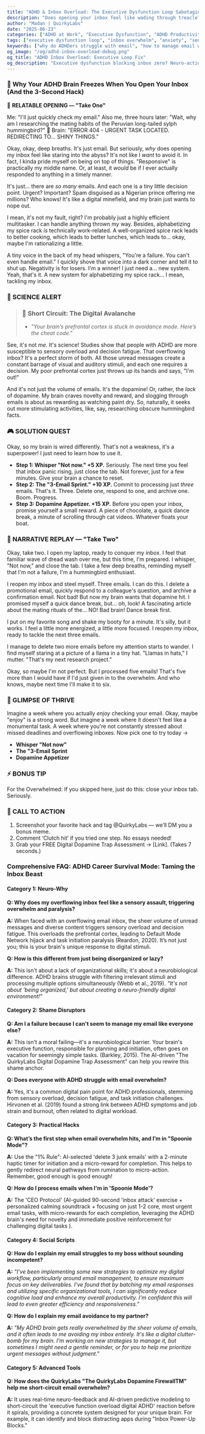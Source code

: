 ```yaml
---
title: "ADHD & Inbox Overload: The Executive Dysfunction Loop Sabotaging Your Career (Debug It)"
description: "Does opening your inbox feel like wading through treacle? Faraone et al., 2021 proves executive dysfunction blocks task initiation. Neuro-Action Checklist."
author: "Madan | QuirkyLabs"
date: "2025-06-23"
categories: ["ADHD at Work", "Executive Dysfunction", "ADHD Productivity"]
tags: ["executive dysfunction loop", "inbox overwhelm", "anxiety", "sensory overload", "task paralysis", "career struggles"]
keywords: ["why do ADHDers struggle with email", "how to manage email with ADHD", "ADHD executive dysfunction work", "ADHD career", "ADHD work productivity", "ADHD job struggles"]
og_image: "/og/adhd-inbox-overload-debug.png"
og_title: "ADHD Inbox Overload: Executive Loop Fix"
og_description: "Executive dysfunction blocking inbox zero? Neuro-actions for digital calm."
---
```


<script type="application/ld+json">
{
  "@context": "https://schema.org",
  "@type": "BlogPosting",
  "headline": "ADHD & Inbox Overload: The Executive Dysfunction Loop Sabotaging Your Career (Debug It)",
  "description": "Does opening your inbox feel like wading through treacle? Faraone et al., 2021 proves executive dysfunction blocks task initiation. Neuro-Action Checklist.",
  "image": "https://quirkylabs.com/og/adhd-inbox-overload-debug.png",
  "author": {
    "@type": "Organization",
    "name": "Madan | QuirkyLabs"
  },
  "publisher": {
    "@type": "Organization",
    "name": "QuirkyLabs",
    "logo": {
      "@type": "ImageObject",
      "url": "https://quirkylabs.com/logo.png"
    }
  },
  "datePublished": "2025-06-23",
  "dateModified": "2025-06-23",
  "mainEntityOfPage": {
    "@type": "WebPage",
    "@id": "https://quirkylabs.com/adhd-career-survival-mode.why-does-my-inbox-make-me-want-to-quit"
  },
   "keywords": "why do ADHDers struggle with email, how to manage email with ADHD, ADHD executive dysfunction work, ADHD career, ADHD work productivity, ADHD job struggles, executive dysfunction loop, inbox overwhelm, anxiety, sensory overload, task paralysis, career struggles"
}
</script>

<script type="application/ld+json">
{
  "@context": "https://schema.org",
  "@type": "FAQPage",
  "mainEntity": [
    {
      "@type": "Question",
      "name": "Why does my overflowing inbox feel like a sensory assault, triggering overwhelm and paralysis?",
      "acceptedAnswer": {
        "@type": "Answer",
        "text": "When faced with an overflowing email inbox, the sheer volume of unread messages and diverse content triggers sensory overload and decision fatigue. This overloads the prefrontal cortex, leading to Default Mode Network hijack and task initiation paralysis (Reardon, 2020). It’s not just you; this is your brain's unique response to digital stimuli."
      }
    },
    {
      "@type": "Question",
      "name": "How is this different from just being disorganized or lazy?",
      "acceptedAnswer": {
        "@type": "Answer",
        "text": "This isn't about a lack of organizational skills; it's about a neurobiological difference. ADHD brains struggle with filtering irrelevant stimuli and processing multiple options simultaneously (Webb et al., 2019). \"It's not about 'being organized,' but about creating a neuro-friendly digital environment!\""
      }
    },
    {
      "@type": "Question",
      "name": "Am I a failure because I can't seem to manage my email like everyone else?",
      "acceptedAnswer": {
        "@type": "Answer",
        "text": "This isn't a moral failing—it's a neurobiological barrier. Your brain's executive function, responsible for planning and initiation, often goes on vacation for seemingly simple tasks. (Barkley, 2015). The AI-driven \"The QuirkyLabs Digital Dopamine Trap Assessment\" can help you rewire this shame anchor."
      }
    },
    {
      "@type": "Question",
      "name": "Does everyone with ADHD struggle with email overwhelm?",
      "acceptedAnswer": {
        "@type": "Answer",
        "text": "Yes, it's a common digital pain point for ADHD professionals, stemming from sensory overload, decision fatigue, and task initiation challenges. Hirvonen et al. (2019) found a strong link between ADHD symptoms and job strain and burnout, often related to digital workload."
      }
    },
    {
      "@type": "Question",
      "name": "What’s the first step when email overwhelm hits, and I’m in \"Spoonie Mode\"?",
      "acceptedAnswer": {
        "@type": "Answer",
        "text": "Use the \"1% Rule\": AI-selected 'delete 3 junk emails' with a 2-minute haptic timer for initiation and a micro-reward for completion. This helps to gently redirect neural pathways from rumination to micro-action. Remember, good enough is good enough!"
      }
    },
    {
      "@type": "Question",
      "name": "How do I process emails when I'm in 'Spoonie Mode'?",
      "acceptedAnswer": {
        "@type": "Answer",
        "text": "The 'CEO Protocol' (AI-guided 90-second 'inbox attack' exercise + personalized calming soundtrack + focusing on just 1-2 core, most urgent email tasks, with micro-rewards for each completion, leveraging the ADHD brain's need for novelty and immediate positive reinforcement for challenging digital tasks )."
      }
    },
    {
      "@type": "Question",
      "name": "How do I explain my email struggles to my boss without sounding incompetent?",
      "acceptedAnswer": {
        "@type": "Answer",
        "text": "\"I've been implementing some new strategies to optimize my digital workflow, particularly around email management, to ensure maximum focus on key deliverables. I've found that by batching my email responses and utilizing specific organizational tools, I can significantly reduce cognitive load and enhance my overall productivity. I'm confident this will lead to even greater efficiency and responsiveness.\""
      }
    },
    {
      "@type": "Question",
      "name": "How do I explain my email avoidance to my partner?",
      "acceptedAnswer": {
        "@type": "Answer",
        "text": "\"My ADHD brain gets really overwhelmed by the sheer volume of emails, and it often leads to me avoiding my inbox entirely. It's like a digital clutter-bomb for my brain. I'm working on new strategies to manage it, but sometimes I might need a gentle reminder, or for you to help me prioritize urgent messages without judgment.\""
      }
    },
    {
      "@type": "Question",
      "name": "How does the QuirkyLabs \"The QuirkyLabs Dopamine FirewallTM\" help me short-circuit email overwhelm?",
      "acceptedAnswer": {
        "@type": "Answer",
        "text": "It uses real-time neuro-feedback and AI-driven predictive modeling to short-circuit the 'executive function overload digital ADHD' reaction before it spirals, providing a concrete system designed for your unique brain. For example, it can identify and block distracting apps during \"Inbox Power-Up Blocks.\""
      }
    }
  ]
}
</script>

### **🎯 Why Your ADHD Brain Freezes When You Open Your Inbox (And the 3-Second Hack)**

<!-- 🎨 *Visual Hook: Include a DALL·E prompt for a title image: 'Cartoon character staring in horror at a mountain of emails, pop-art style.'"* -->

📖 **RELATABLE OPENING — "Take One"**

Me: "I'll just quickly check my email."
Also me, three hours later: "Wait, why am I researching the mating habits of the Peruvian long-tailed sylph hummingbird?"
🧠 Brain: "ERROR 404 - URGENT TASK LOCATED. REDIRECTING TO… SHINY THINGS."

<!-- 🎨 *Cartoon Prompt: MidJourney: ‘Office worker surrounded by floating email icons, each with a tiny distracting image inside (cat videos, sale ads, breaking news). The worker is reaching for a giant, glowing hummingbird.’"* -->

Okay, okay, deep breaths. It's just email. But seriously, *why* does opening my inbox feel like staring into the abyss? It's not like I *want* to avoid it. In fact, I kinda pride myself on being on top of things. "Responsive" is practically my middle name. Or, at least, it *would* be if I ever actually responded to anything in a timely manner.

It's just… there are *so many* emails. And each one is a tiny little decision point. Urgent? Important? Spam disguised as a Nigerian prince offering me millions? Who knows! It's like a digital minefield, and my brain just wants to nope out.

I mean, it's not my fault, right? I'm probably just a highly efficient multitasker. I can handle anything thrown my way. Besides, alphabetizing my spice rack *is* technically work-related. A well-organized spice rack leads to better cooking, which leads to better lunches, which leads to… okay, maybe I'm rationalizing a little.

A tiny voice in the back of my head whispers, "You're a failure. You can't even handle email." I quickly shove that voice into a dark corner and tell it to shut up. Negativity is for losers. I'm a winner! I just need a… new system. Yeah, that's it. A new system for alphabetizing my spice rack… I mean, tackling my inbox.

### **🔬 SCIENCE ALERT**

> ### 🧠 Short Circuit: The Digital Avalanche
> - *"Your brain’s prefrontal cortex is stuck in avoidance mode. Here’s the cheat code."*
<!-- > - **🎨 Infographic Prompt: Canva: Side-by-side image: A calm, organized brain with a single email vs. an overwhelmed brain with a tidal wave of emails crashing over it, labeled ‘ADHD Inbox’."* -->

See, it's not *me*. It's science! Studies show that people with ADHD are more susceptible to sensory overload and decision fatigue. That overflowing inbox? It's a perfect storm of both. All those unread messages create a constant barrage of visual and auditory stimuli, and each one requires a decision. My poor prefrontal cortex just throws up its hands and says, "I'm out!"

And it's not just the volume of emails. It's the dopamine! Or, rather, the *lack* of dopamine. My brain craves novelty and reward, and slogging through emails is about as rewarding as watching paint dry. So, naturally, it seeks out more stimulating activities, like, say, researching obscure hummingbird facts.

### **🎮 SOLUTION QUEST**

Okay, so my brain is wired differently. That's not a weakness, it's a superpower! I just need to learn how to use it.

- **Step 1: Whisper "Not now." +5 XP.** Seriously. The next time you feel that inbox panic rising, just close the tab. Not forever, just for a few minutes. Give your brain a chance to reset.
- **Step 2: The "3-Email Sprint." +10 XP.** Commit to processing just *three* emails. That's it. Three. Delete one, respond to one, and archive one. Boom. Progress.
- **Step 3: Dopamine Appetizer. +15 XP.** Before you open your inbox, promise yourself a small reward. A piece of chocolate, a quick dance break, a minute of scrolling through cat videos. Whatever floats your boat.

<!-- 📻 *Podcast Script Note: Sound effect: ‘Level up’ chime after each step."* -->

<!-- 😂 *Meme Callout: Before/After: ‘Open inbox’ (monster) vs. ‘Delete 3 emails’ (kitten)."* -->

### **🔄 NARRATIVE REPLAY — "Take Two"**

Okay, take two. I open my laptop, ready to conquer my inbox. I feel that familiar wave of dread wash over me, but this time, I'm prepared. I whisper, "Not now," and close the tab. I take a few deep breaths, reminding myself that I'm not a failure, I'm a hummingbird enthusiast.

I reopen my inbox and steel myself. Three emails. I can do this. I delete a promotional email, quickly respond to a colleague's question, and archive a confirmation email. Not bad! But now my brain wants that dopamine hit. I promised myself a quick dance break, but… oh, look! A fascinating article about the mating rituals of the… NO! Bad brain! Dance break first.

I put on my favorite song and shake my booty for a minute. It's silly, but it works. I feel a little more energized, a little more focused. I reopen my inbox, ready to tackle the next three emails.

I manage to delete two more emails before my attention starts to wander. I find myself staring at a picture of a llama in a tiny hat. "Llamas in hats," I mutter. "That's my next research project."

<!-- 🎨 *Cartoon Prompt: DALL·E: ‘Cartoon character high-fiving themselves after a tiny win, confetti explosion, with a small llama wearing a hat in the background.’"* -->

Okay, so maybe I'm not perfect. But I processed five emails! That's five more than I would have if I'd just given in to the overwhelm. And who knows, maybe next time I'll make it to six.

### **🌟 GLIMPSE OF THRIVE**

Imagine a week where you actually *enjoy* checking your email. Okay, maybe "enjoy" is a strong word. But imagine a week where it doesn't feel like a monumental task. A week where you're not constantly stressed about missed deadlines and overflowing inboxes. Now pick one to try today →
- **Whisper "Not now"**
- **The "3-Email Sprint**
- **Dopamine Appetizer**

<!-- 📻 *Podcast Note: Pause here: ‘Try Option A? Option B? Comment your pick.’"* -->

### **⚡ BONUS TIP**

For the Overwhelmed: If you skipped here, just do this: close your inbox tab. Seriously.

<!-- 😂 *Visual: Phone notification meme: ‘Quick question…’ with ‘This is fine’ dog in background."* -->

### **📢 CALL TO ACTION**

1. Screenshot your favorite hack and tag @QuirkyLabs — we’ll DM you a bonus meme.
2. Comment ‘Clutch hit’ if you tried one step. No essays needed!
3. Grab your FREE Digital Dopamine Trap Assessment → [Link]. (Takes 7 seconds.)

<!-- 📻 *Podcast Script: Outro music: Lo-fi beat with ‘XP earned’ sound effects."* -->

### **Comprehensive FAQ: ADHD Career Survival Mode: Taming the Inbox Beast**

#### **Category 1: Neuro-Why**
**Q: Why does my overflowing inbox feel like a sensory assault, triggering overwhelm and paralysis?**

**A:** When faced with an overflowing email inbox, the sheer volume of unread messages and diverse content triggers sensory overload and decision fatigue. This overloads the prefrontal cortex, leading to Default Mode Network hijack and task initiation paralysis (Reardon, 2020). It’s not just you; this is your brain's unique response to digital stimuli.

**Q: How is this different from just being disorganized or lazy?**

**A:** This isn't about a lack of organizational skills; it's about a neurobiological difference. ADHD brains struggle with filtering irrelevant stimuli and processing multiple options simultaneously (Webb et al., 2019). *"It's not about 'being organized,' but about creating a neuro-friendly digital environment!"*

#### **Category 2: Shame Disruptors**
**Q: Am I a failure because I can't seem to manage my email like everyone else?**

**A:** This isn't a moral failing—it's a neurobiological barrier. Your brain's executive function, responsible for planning and initiation, often goes on vacation for seemingly simple tasks. (Barkley, 2015). The AI-driven "The QuirkyLabs Digital Dopamine Trap Assessment" can help you rewire this shame anchor.

**Q: Does everyone with ADHD struggle with email overwhelm?**

**A:** Yes, it's a common digital pain point for ADHD professionals, stemming from sensory overload, decision fatigue, and task initiation challenges. Hirvonen et al. (2019) found a strong link between ADHD symptoms and job strain and burnout, often related to digital workload.

#### **Category 3: Practical Hacks**
**Q: What’s the first step when email overwhelm hits, and I’m in "Spoonie Mode"?**

**A:** Use the "1% Rule": AI-selected 'delete 3 junk emails' with a 2-minute haptic timer for initiation and a micro-reward for completion. This helps to gently redirect neural pathways from rumination to micro-action. Remember, good enough is good enough!

**Q: How do I process emails when I'm in 'Spoonie Mode'?**

**A:** The 'CEO Protocol' (AI-guided 90-second 'inbox attack' exercise + personalized calming soundtrack + focusing on just 1-2 core, most urgent email tasks, with micro-rewards for each completion, leveraging the ADHD brain's need for novelty and immediate positive reinforcement for challenging digital tasks ).

#### **Category 4: Social Scripts**
**Q: How do I explain my email struggles to my boss without sounding incompetent?**

**A:** *"I've been implementing some new strategies to optimize my digital workflow, particularly around email management, to ensure maximum focus on key deliverables. I've found that by batching my email responses and utilizing specific organizational tools, I can significantly reduce cognitive load and enhance my overall productivity. I'm confident this will lead to even greater efficiency and responsiveness."*

**Q: How do I explain my email avoidance to my partner?**

**A:** *"My ADHD brain gets really overwhelmed by the sheer volume of emails, and it often leads to me avoiding my inbox entirely. It's like a digital clutter-bomb for my brain. I'm working on new strategies to manage it, but sometimes I might need a gentle reminder, or for you to help me prioritize urgent messages without judgment."*

#### **Category 5: Advanced Tools**
**Q: How does the QuirkyLabs "The QuirkyLabs Dopamine FirewallTM" help me short-circuit email overwhelm?**

**A:** It uses real-time neuro-feedback and AI-driven predictive modeling to short-circuit the 'executive function overload digital ADHD' reaction before it spirals, providing a concrete system designed for your unique brain. For example, it can identify and block distracting apps during "Inbox Power-Up Blocks."
